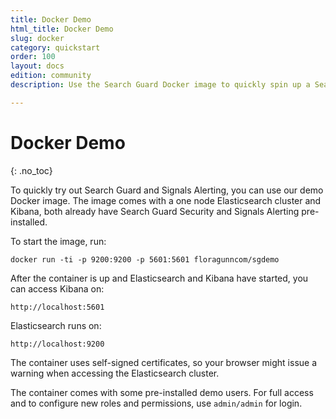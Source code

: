 ```yaml
---
title: Docker Demo
html_title: Docker Demo
slug: docker
category: quickstart
order: 100
layout: docs
edition: community
description: Use the Search Guard Docker image to quickly spin up a Search Guard equipped Elasticsearch and Kibana instance.

---
```


<!--- Copyright 2020 floragunn GmbH -->

# Docker Demo 
{: .no_toc}

To quickly try out Search Guard and Signals Alerting, you can use our demo Docker image. The image comes with a one node Elasticsearch cluster and Kibana, both already have Search Guard Security and Signals Alerting pre-installed.

To start the image, run:

```
docker run -ti -p 9200:9200 -p 5601:5601 floragunncom/sgdemo
```

After the container is up and Elasticsearch and Kibana have started, you can access Kibana on:

```
http://localhost:5601 
```

Elasticsearch runs on:

```
http://localhost:9200
```

The container uses self-signed certificates, so your browser might issue a warning when accessing the Elasticsearch cluster.

The container comes with some pre-installed demo users. For full access and to configure new roles and permissions, use ```admin/admin``` for login. 

